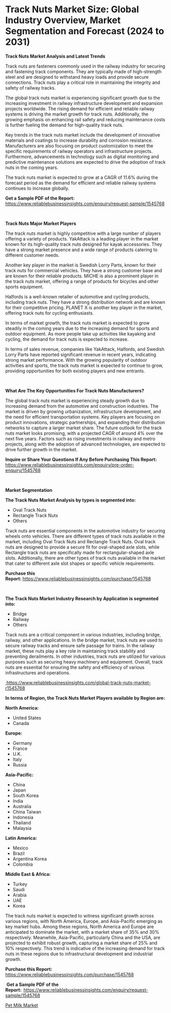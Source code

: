 <p><h1>Track Nuts Market Size: Global Industry Overview, Market Segmentation and Forecast (2024 to 2031)</h1></p><p><strong>Track Nuts Market Analysis and Latest Trends</strong></p>
<p><p>Track nuts are fasteners commonly used in the railway industry for securing and fastening track components. They are typically made of high-strength steel and are designed to withstand heavy loads and provide secure connections. Track nuts play a critical role in maintaining the integrity and safety of railway tracks.</p><p>The global track nuts market is experiencing significant growth due to the increasing investment in railway infrastructure development and expansion projects worldwide. The rising demand for efficient and reliable railway systems is driving the market growth for track nuts. Additionally, the growing emphasis on enhancing rail safety and reducing maintenance costs is further fueling the demand for high-quality track nuts.</p><p>Key trends in the track nuts market include the development of innovative materials and coatings to increase durability and corrosion resistance. Manufacturers are also focusing on product customization to meet the specific requirements of railway operators and infrastructure projects. Furthermore, advancements in technology such as digital monitoring and predictive maintenance solutions are expected to drive the adoption of track nuts in the coming years.</p><p>The track nuts market is expected to grow at a CAGR of 11.6% during the forecast period as the demand for efficient and reliable railway systems continues to increase globally.</p></p>
<p><strong>Get a Sample PDF of the Report:&nbsp;</strong> <a href="https://www.reliablebusinessinsights.com/enquiry/request-sample/1545768">https://www.reliablebusinessinsights.com/enquiry/request-sample/1545768</a></p>
<p>&nbsp;</p>
<p><strong>Track Nuts Major Market Players</strong></p>
<p><p>The track nuts market is highly competitive with a large number of players offering a variety of products. YakAttack is a leading player in the market known for its high-quality track nuts designed for kayak accessories. They have a strong market presence and a wide range of products catering to different customer needs.</p><p>Another key player in the market is Swedish Lorry Parts, known for their track nuts for commercial vehicles. They have a strong customer base and are known for their reliable products. MICHE is also a prominent player in the track nuts market, offering a range of products for bicycles and other sports equipment.</p><p>Halfords is a well-known retailer of automotive and cycling products, including track nuts. They have a strong distribution network and are known for their competitive pricing. PLANET X is another key player in the market, offering track nuts for cycling enthusiasts.</p><p>In terms of market growth, the track nuts market is expected to grow steadily in the coming years due to the increasing demand for sports and outdoor equipment. As more people take up activities like kayaking and cycling, the demand for track nuts is expected to increase.</p><p>In terms of sales revenue, companies like YakAttack, Halfords, and Swedish Lorry Parts have reported significant revenue in recent years, indicating strong market performance. With the growing popularity of outdoor activities and sports, the track nuts market is expected to continue to grow, providing opportunities for both existing players and new entrants.</p></p>
<p>&nbsp;</p>
<p><strong>What Are The Key Opportunities For Track Nuts Manufacturers?</strong></p>
<p><p>The global track nuts market is experiencing steady growth due to increasing demand from the automotive and construction industries. The market is driven by growing urbanization, infrastructure development, and the need for efficient transportation systems. Key players are focusing on product innovations, strategic partnerships, and expanding their distribution networks to capture a larger market share. The future outlook for the track nuts market looks promising, with a projected CAGR of around 4% over the next five years. Factors such as rising investments in railway and metro projects, along with the adoption of advanced technologies, are expected to drive further growth in the market.</p></p>
<p><strong>Inquire or Share Your Questions If Any Before Purchasing This Report:</strong> <a href="https://www.reliablebusinessinsights.com/enquiry/pre-order-enquiry/1545768">https://www.reliablebusinessinsights.com/enquiry/pre-order-enquiry/1545768</a></p>
<p>&nbsp;</p>
<p><strong>Market Segmentation</strong></p>
<p><strong>The Track Nuts Market Analysis by types is segmented into:</strong></p>
<p><ul><li>Oval Track Nuts</li><li>Rectangle Track Nuts</li><li>Others</li></ul></p>
<p><p>Track nuts are essential components in the automotive industry for securing wheels onto vehicles. There are different types of track nuts available in the market, including Oval Track Nuts and Rectangle Track Nuts. Oval track nuts are designed to provide a secure fit for oval-shaped axle slots, while Rectangle track nuts are specifically made for rectangular-shaped axle slots. Additionally, there are other types of track nuts available in the market that cater to different axle slot shapes or specific vehicle requirements.</p></p>
<p><strong>Purchase this Report:&nbsp;</strong><a href="https://www.reliablebusinessinsights.com/purchase/1545768">https://www.reliablebusinessinsights.com/purchase/1545768</a></p>
<p>&nbsp;</p>
<p><strong>The Track Nuts Market Industry Research by Application is segmented into:</strong></p>
<p><ul><li>Bridge</li><li>Railway</li><li>Others</li></ul></p>
<p><p>Track nuts are a critical component in various industries, including bridge, railway, and other applications. In the bridge market, track nuts are used to secure railway tracks and ensure safe passage for trains. In the railway market, these nuts play a key role in maintaining track stability and preventing derailments. In other industries, track nuts are utilized for various purposes such as securing heavy machinery and equipment. Overall, track nuts are essential for ensuring the safety and efficiency of various infrastructures and operations.</p></p>
<p><a href="https://www.reliablebusinessinsights.com/global-track-nuts-market-r1545768">&nbsp;https://www.reliablebusinessinsights.com/global-track-nuts-market-r1545768</a></p>
<p><strong>In terms of Region, the Track Nuts Market Players available by Region are:</strong></p>
<p>
    <p> <strong> North America: </strong>
        <ul>
            <li>United States</li>
            <li>Canada</li>
        </ul>
        </p> 
    <p> <strong> Europe: </strong>
        <ul>
            <li>Germany</li>
            <li>France</li>
            <li>U.K.</li>
            <li>Italy</li>
            <li>Russia</li>
        </ul>
        </p> 
    <p> <strong> Asia-Pacific: </strong>
        <ul>
            <li>China</li>
            <li>Japan</li>
            <li>South Korea</li>
            <li>India</li>
            <li>Australia</li>
            <li>China Taiwan</li>
            <li>Indonesia</li>
            <li>Thailand</li>
            <li>Malaysia</li>
        </ul>
        </p> 
    <p> <strong> Latin America: </strong>
        <ul>
            <li>Mexico</li>
            <li>Brazil</li>
            <li>Argentina Korea</li>
            <li>Colombia</li>
        </ul>
        </p> 
    <p> <strong> Middle East & Africa: </strong>
        <ul>
            <li>Turkey</li>
            <li>Saudi</li>
            <li>Arabia</li>
            <li>UAE</li>
            <li>Korea</li>
        </ul>
    </p>
    </p>
<p><p>The track nuts market is expected to witness significant growth across various regions, with North America, Europe, and Asia-Pacific emerging as key market hubs. Among these regions, North America and Europe are anticipated to dominate the market, with a market share of 35% and 30% respectively. Meanwhile, Asia-Pacific, particularly China and the USA, are projected to exhibit robust growth, capturing a market share of 25% and 10% respectively. This trend is indicative of the increasing demand for track nuts in these regions due to infrastructural development and industrial growth.</p></p>
<p><strong>Purchase this Report: </strong><a href="https://www.reliablebusinessinsights.com/purchase/1545768">https://www.reliablebusinessinsights.com/purchase/1545768</a></p>
<p>&nbsp;<strong>Get a Sample PDF of the Report:&nbsp;&nbsp;</strong><a href="https://www.reliablebusinessinsights.com/enquiry/request-sample/1545768">https://www.reliablebusinessinsights.com/enquiry/request-sample/1545768</a></p>
<p><strong></strong></p>
<p><p><a href="https://github.com/LiamDavis60/Market-Research-Report-List-1/blob/main/pet-milk-market.md">Pet Milk Market</a></p></p>